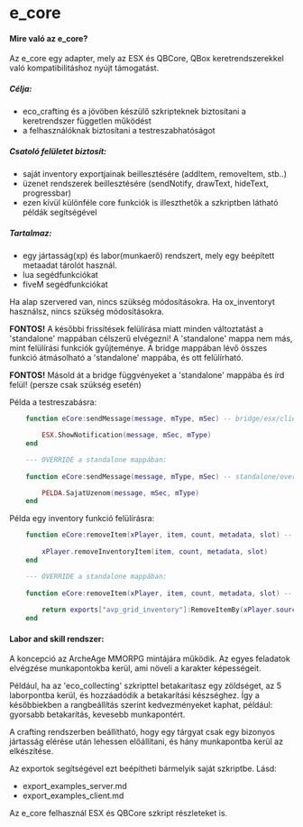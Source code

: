 # e_core

#### Mire való az e_core?
Az e_core egy adapter, mely az ESX és QBCore, QBox keretrendszerekkel való kompatibilitáshoz nyújt támogatást.

##### Célja:
- eco_crafting és a jövöben készülő szkripteknek biztosítani a keretrendszer független működést 
- a felhasználóknak biztosítani a testreszabhatóságot

##### Csatoló felületet biztosít:
- saját inventory exportjainak beillesztésére (addItem, removeItem, stb..) 
- üzenet rendszerek beillesztésére (sendNotify, drawText, hideText, progressbar)
- ezen kívül különféle core funkciók is illeszthetők a szkriptben látható példák segítségével

##### Tartalmaz:
- egy jártasság(xp) és labor(munkaerő) rendszert, mely egy beépített metaadat tárolót használ.
- lua segédfunkciókat
- fiveM segédfunkciókat

Ha alap szervered van, nincs szükség módosításokra.
Ha ox_inventoryt használsz, nincs szükség módosításokra.

**FONTOS!** A későbbi frissítések felülírása miatt minden változtatást a 'standalone' mappában célszerű elvégezni!
A 'standalone' mappa nem más, mint felülírási funkciók gyűjteménye. A bridge mappában lévő összes funkció átmásolható a 'standalone' mappába, és ott felülírható.

**FONTOS!** Másold át a bridge függvényeket a 'standalone' mappába és írd felül! (persze csak szükség esetén)

Példa a testreszabásra:

```lua
    function eCore:sendMessage(message, mType, mSec) -- bridge/esx/client.lua

        ESX.ShowNotification(message, mSec, mType)
    end

    --- OVERRIDE a standalone mappában:
    
    function eCore:sendMessage(message, mType, mSec) -- standalone/overrides/core/client.lua

        PELDA.SajatUzenom(message, mSec, mType)
    end
```
Példa egy inventory funkció felülírásra:
```lua
    function eCore:removeItem(xPlayer, item, count, metadata, slot) -- bridge/esx/server.lua
    
        xPlayer.removeInventoryItem(item, count, metadata, slot)
    end

    --- OVERRIDE a standalone mappában:
    
    function eCore:removeItem(xPlayer, item, count, metadata, slot) -- standalone/overrides/avp_grid_inventory/server.lua
    
        return exports["avp_grid_inventory"]:RemoveItemBy(xPlayer.source, count, item)
    end
```

#### Labor and skill rendszer:

A koncepció az ArcheAge MMORPG mintájára működik. Az egyes feladatok elvégzése munkapontokba kerül, ami növeli a karakter képességeit.

Például, ha az 'eco_collecting' szkripttel betakarítasz egy zöldséget, az 5 laborpontba kerül, és hozzáadódik a betakarítási készséghez. Így a későbbiekben a rangbeállítás szerint kedvezményeket kaphat, például: gyorsabb betakarítás, kevesebb munkapontért.

A crafting rendszerben beállítható, hogy egy tárgyat csak egy bizonyos jártasság elérése után lehessen előállítani, és hány munkapontba kerül az elkészítése.

Az exportok segítségével ezt beépítheti bármelyik saját szkriptbe. Lásd:

- export_examples_server.md
- export_examples_client.md

Az e_core felhasznál ESX és QBCore szkript részleteket is.
